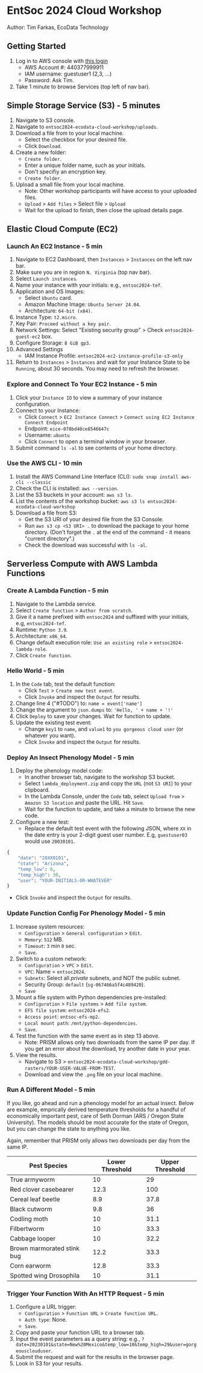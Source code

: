 # EntSoc 2024 Cloud Workshop
Author: Tim Farkas, EcoData Technology

## Getting Started
1. Log in to AWS console with [this login](https://tinyurl.com/entsoc2024-cloud-workshop)
    - AWS Account #: 440377999911
    - IAM username: guestuser1 (2,3, ...) 
    - Password: Ask Tim. 
2. Take 1 minute to browse Services (top left of nav bar).

## Simple Storage Service (S3) - 5 minutes
1. Navigate to S3 console. 
2. Navigate to `entsoc2024-ecodata-cloud-workshop/uploads`.
3. Download a file from to your local machine. 
    - Select the checkbox for your desired file. 
    - Click `Download`. 
4. Create a new folder: 
   - `Create folder`. 
   - Enter a unique folder name, such as your initials. 
   - Don't specifiy an encryption key. 
   - `Create folder`. 
5. Upload a small file from your local machine.
    - Note: Other workshop participants will have access to your uploaded files. 
    - `Upload` > `Add files` > Select file > `Upload` 
    - Wait for the upload to finish, then close the upload details page. 

## Elastic Cloud Compute (EC2)
### Launch An EC2 Instance - 5 min
1. Navigate to EC2 Dashboard, then `Instances` > `Instances` on the left nav bar.
2. Make sure you are in region `N. Virginia` (top nav bar).
3. Select `Launch instances`.
4. Name your instance with your initials: e.g., `entsoc2024-tef`.
5. Application and OS Images: 
    - Select `Ubuntu` card. 
    - Amazon Machine Image: `Ubuntu Server 24.04`.
    - Architecture: `64-bit (x84)`.
6. Instance Type: `t2.micro`.
7. Key Pair: `Proceed without a key pair`.
8. Network Settings: Select "Existing security group" > Check `entsoc2024-guest-ec2` box.
9. Configure Storage: `8 GiB gp3`.
10. Advanced Settings
    - IAM Instance Profile: `entsoc2024-ec2-instance-profile-s3-only` 
11. Return to `Instances` > `Instances` and wait for your Instance State to be `Running`, about 30 seconds. You may need to refresh the browser.

### Explore and Connect To Your EC2 Instance - 5 min
1. Click your `Instance ID` to view a summary of your instance configuration. 
2. Connect to your Instance: 
    - Click `Connect` > `EC2 Instance Connect` > `Connect using EC2 Instance Connect Endpoint`
    - Endpoint: `eice-078bd40ce8546647c`
    - Username: `ubuntu`
    - Click `Connect` to open a terminal window in your browser.
3. Submit command `ls -al` to see contents of your home directory.

### Use the AWS CLI - 10 min
1. Install the AWS Command Line Interface (CLI): `sudo snap install aws-cli --classic`
2. Check the CLI is installed: `aws --version`.
3. List the S3 buckets in your account: `aws s3 ls`.
4. List the contents of the workshop bucket: `aws s3 ls entsoc2024-ecodata-cloud-workshop`
5. Download a file from S3: 
    - Get the S3 URI of your desired file from the S3 Console. 
    - Run `aws s3 cp <S3 URI> .` to download the package to your home directory. (Don't forget the `.` at the end of the command - it means "current directory".)
    - Check the download was successful with `ls -al`. 

## Serverless Compute with AWS Lambda Functions
### Create A Lambda Function - 5 min
1. Navigate to the Lambda service. 
2. Select `Create function` > `Author from scratch`. 
3. Give it a name prefixed with `entsoc2024` and suffixed with your initials, e.g, `entsoc2024-tef`.
4. Runtime: `Python 3.9`.
5. Architecture: `x86_64`. 
6. Change default execution role: `Use an existing role` > `entsoc2024-lambda-role`.
7. Click `Create function`.

### Hello World - 5 min
1. In the `Code` tab, test the default function: 
    - Click `Test` > `Create new test event`. 
    - Click `Invoke` and inspect the `Output` for results. 
2. Change line 4 ("#TODO") to: `name = event['name']`
3. Change the argument to `json.dumps` to: `'Hello, ' + name + '!'`
4.  Click `Deploy` to save your changes. Wait for function to update. 
5.  Update the existing test event:
    - Change `key1` to `name`, and `value1` to `you gorgeous cloud user` (or whatever you want).
    - Click `Invoke` and inspect the `Output` for results. 

### Deploy An Insect Phenology Model - 5 min
1. Deploy the phenology model code: 
    - In another browser tab, navigate to the workshop S3 bucket. 
    - Select `lambda_deployment.zip` and copy the `URL` (not `S3 URI`) to your clipboard. 
    - In the Lambda Console, under the `Code` tab, select `Upload from` > `Amazon S3 location` and paste the URL. Hit `Save`.
    - Wait for the function to update, and take a minute to browse the new code.
2. Configure a new test: 
    - Replace the default test event with the following JSON, where `XX` in the date entry is your 2-digit guest user number. E.g, `guestuser03` would use `20030101`.
``` python
{
    "date": "20XX0101", 
    "state": "Arizona",
    "temp_low": 0, 
    "temp_high": 30, 
    "user": "YOUR-INITIALS-OR-WHATEVER"
}
```
   - Click `Invoke` and inspect the `Output` for results.

### Update Function Config For Phenology Model - 5 min
1. Increase system resources: 
    - `Configuration` > `General configuration` > `Edit`.
    - `Memory`: `512` MB. 
    - `Timeout`: `3` min `0` sec. 
    - `Save`. 
2. Switch to a custom network: 
    - `Configuration` > `VPC` > `Edit`. 
    - `VPC`: Name = `entsoc2024`. 
    - `Subnets`: Select all _private_ subnets, and NOT the public subnet. 
    - Security Group: `default` (`sg-067466a5f4c489420`).
    - `Save`
3. Mount a file system with Python dependencies pre-installed: 
    - `Configuration` > `File systems` > `Add file system`.
    - `EFS file system`: `entsoc2024-efs2`.
    - `Access point`: `entsoc-efs-mp2`.
    - `Local mount path`: `/mnt/python-dependencies`.
    - `Save`.
4. Test the function with the same event as in step 13 above.
    - Note: PRISM allows only two downloads from the same IP per day. If you get an error about the download, try another date in your year. 
5. View the results. 
    - Navigate to S3 > `entsoc2024-ecodata-cloud-workshop/gdd-rasters/YOUR-USER-VALUE-FROM-TEST`.
    - Download and view the `.png` file on your local machine.

### Run A Different Model - 5 min

If you like, go ahead and run a phenology model for an actual insect. Below are example, emprically derived temperature thresholds for a handful of economically important pest, care of Seth Dorman (ARS / Oregon State University). The models should be most accurate for the state of Oregon, but you can change the state to anything you like. 

Again, remember that PRISM only allows two downloads per day from the same IP.

| Pest Species | Lower Threshold | Upper Threshold |
|----------|----------|----------|
| True armyworm | 10 | 29 |
| Red clover casebearer | 12.3 | 100 |
| Cereal leaf beetle | 8.9 | 37.8 |
| Black cutworm | 9.8 | 36 |
| Codling moth | 10 | 31.1 |
| Filbertworm| 10 | 33.3 |
| Cabbage looper | 10| 32.2 |
| Brown marmorated stink bug| 12.2 | 33.3 |
| Corn earworm | 12.8 | 33.3 |
| Spotted wing Drosophila| 10 | 31.1 |

### Trigger Your Function With An HTTP Request - 5 min
1. Configure a URL trigger: 
    - `Configuration` > `Function URL` > `Create function URL`. 
    - `Auth type`: None.
    - `Save`.
2. Copy and paste your function URL to a browser tab. 
3. Input the event parameters as a query string: e.g., `?date=20230101&state=New%20Mexico&temp_low=10&temp_high=29&user=gorgeousclouduser`.
4. Submit the request and wait for the results in the browser page. 
5. Look in S3 for your results. 



